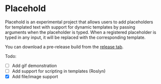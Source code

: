 # Placehold
Placehold is an experimental project that allows users to add placeholders for templated text with support for dynamic templates by passing arguments when the placeholder is typed. When a registered placeholder is typed in any input, it will be replaced with the corresponding template.

You can download a pre-release build from the [release tab](https://github.com/zeshan321/Placehold/releases).

Todo:
- [ ] Add gif demonstration
- [ ] Add support for scripting in templates (Roslyn)
- [x] Add file/image support

